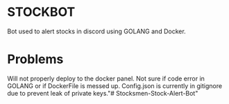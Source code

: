# STOCKBOT
Bot used to alert stocks in discord using GOLANG and Docker.


# Problems
Will not properly deploy to the docker panel. Not sure if code error in GOLANG or if DockerFile is messed up. Config.json is currently in gitignore due to prevent leak of private keys."# Stocksmen-Stock-Alert-Bot" 
